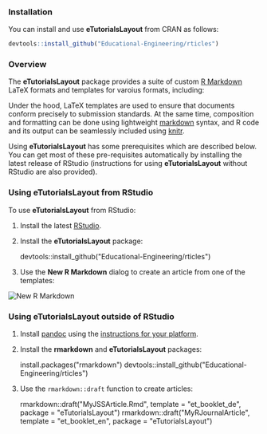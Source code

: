 
### Installation

You can install and use **eTutorialsLayout** from CRAN as follows:


```r
devtools::install_github("Educational-Engineering/rticles")
```


### Overview

The **eTutorialsLayout** package provides a suite of custom [R Markdown](http://rmarkdown.rstudio.com) LaTeX formats and templates for varoius formats, including:

Under the hood, LaTeX templates are used to ensure that documents conform precisely to submission standards. At the same time, composition and formatting can be done using lightweight [markdown](http://rmarkdown.rstudio.com/authoring_basics.html) syntax, and R code and its output can be seamlessly included using [knitr](http://yihui.name/knitr/).

Using **eTutorialsLayout** has some prerequisites which are described below. You can get most of these pre-requisites automatically by installing the latest release of RStudio (instructions for using **eTutorialsLayout** without RStudio are also provided).

### Using eTutorialsLayout from RStudio

To use **eTutorialsLayout** from RStudio:

1) Install the latest [RStudio](http://www.rstudio.com/products/rstudio/download/).

2) Install the **eTutorialsLayout** package: 
    
    devtools::install_github("Educational-Engineering/rticles")
    
3) Use the **New R Markdown** dialog to create an article from one of the templates:

 ![New R Markdown](http://rmarkdown.rstudio.com/images/new_r_markdown.png)
    
    
### Using eTutorialsLayout outside of RStudio

1) Install [pandoc](http://johnmacfarlane.net/pandoc/) using the [instructions for your platform](https://github.com/rstudio/rmarkdown/blob/master/PANDOC.md).

2) Install the **rmarkdown** and **eTutorialsLayout** packages:

    
    install.packages("rmarkdown")
    devtools::install_github("Educational-Engineering/rticles")
    
    
3) Use the `rmarkdown::draft` function to create articles:

    
    rmarkdown::draft("MyJSSArticle.Rmd", template = "et_booklet_de", package = "eTutorialsLayout")
    rmarkdown::draft("MyRJournalArticle", template = "et_booklet_en", package = "eTutorialsLayout")
    
